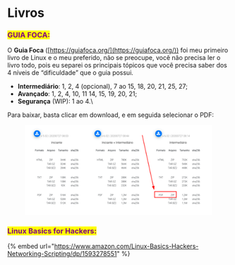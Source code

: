 # Livros

### <mark style="color:purple;">GUIA FOCA:</mark>

O **Guia Foca** ([https://guiafoca.org/](https://guiafoca.org/)) foi meu primeiro livro de Linux e o meu preferido, não se preocupe, você não precisa ler o livro todo, pois eu separei os principais tópicos que você precisa saber dos 4 níveis de “dificuldade” que o guia possui.&#x20;

* **Intermediário**: 1, 2, 4 (opcional), 7 ao 15, 18, 20, 21, 25, 27;&#x20;
* **Avançado**: 1, 2, 4, 10, 11 14, 15, 19, 20, 21;
* **Segurança** (WIP): 1 ao 4.\


Para baixar, basta clicar em download, e em seguida selecionar o PDF:

<figure><img src="../../.gitbook/assets/image (2) (1) (1).png" alt=""><figcaption></figcaption></figure>

### <mark style="color:purple;">Linux Basics for Hackers:</mark>

{% embed url="https://www.amazon.com/Linux-Basics-Hackers-Networking-Scripting/dp/1593278551" %}

